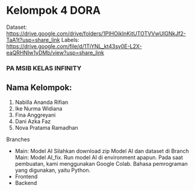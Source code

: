 # Kelompok 4 DORA

Dataset: https://drive.google.com/drive/folders/1PIHOikInKitUTOTVVwUlGNkJf2-TaA1t?usp=share_link
Labels: https://drive.google.com/file/d/1TiYNL_kt43sy0E-L2X-eaQRHNIw1yDMb/view?usp=share_link
### PA MSIB KELAS INFINITY
## Nama Kelompok:
1. Nabilla Ananda Rifian
2. Ike Nurma Widiana
3. Fina Anggreyani
4. Dani Azka Faz
5. Nova Pratama Ramadhan

Branches
- Main: Model AI
  Silahkan download zip Model AI dan dataset di Branch Main: Model AI_fix. Run model AI di environment apapun. Pada saat pembuatan, kami menggunakan Google Colab. Bahasa pemrograman yang digunakan, yaitu Python.
- Frontend
- Backend

